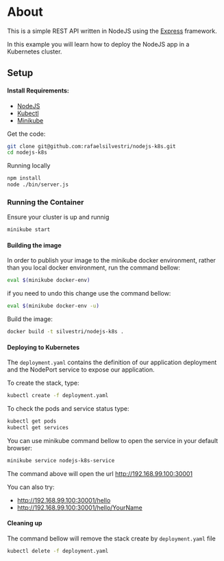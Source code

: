 # About
This is a simple REST API written in NodeJS using the [Express](https://expressjs.com) framework.

In this example you will learn how to deploy the NodeJS app in a Kubernetes cluster.

## Setup

#### Install Requirements:
- [NodeJS](https://nodejs.org/en/download/package-manager/)
- [Kubectl](https://kubernetes.io/docs/tasks/tools/install-kubectl/)
- [Minikube](https://kubernetes.io/docs/tasks/tools/install-minikube/)


Get the code:

```bash
git clone git@github.com:rafaelsilvestri/nodejs-k8s.git
cd nodejs-k8s
```
Running locally
```bash
npm install
node ./bin/server.js
```

### Running the Container
Ensure your cluster is up and runnig
```bash
minikube start
```

#### Building the image
In order to publish your image to the minikube docker environment, rather than you local docker environment, run the command bellow:
```bash
eval $(minikube docker-env)
```
if you need to undo this change use the command bellow:
```bash
eval $(minikube docker-env -u)
```

Build the image:
```bash
docker build -t silvestri/nodejs-k8s .
```

#### Deploying to Kubernetes
The `deployment.yaml` contains the definition of our application deployment and the NodePort service to expose our application.

To create the stack, type:

```bash
kubectl create -f deployment.yaml
```

To check the pods and service status type:
```bash
kubectl get pods
kubectl get services
```

You can use minikube command bellow to open the service in your default browser:
```bash
minikube service nodejs-k8s-service
```
The command above will open the url http://192.168.99.100:30001

You can also try:
- http://192.168.99.100:30001/hello
- http://192.168.99.100:30001/hello/YourName

#### Cleaning up
The command bellow will remove the stack create by `deployment.yaml` file
```bash
kubectl delete -f deployment.yaml
```